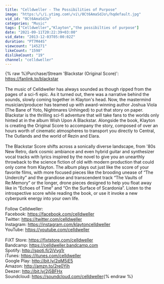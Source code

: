 ```yaml
---
title: "Celldweller - The Possibilities of Purpose"
image: "https:\/\/i.ytimg.com\/vi\/0Ct6AmaSdJo\/hqdefault.jpg"
vid_id: "0Ct6AmaSdJo"
categories: "Music"
tags: ["Celldweller","Klayton","the possibilties of purpose"]
date: "2021-09-11T20:22:39+03:00"
vid_date: "2013-12-03T05:00:02Z"
duration: "PT7M44S"
viewcount: "145271"
likeCount: "1598"
dislikeCount: "19"
channel: "celldweller"
---
```

{% raw %}Purchase/Stream 'Blackstar (Original Score)':<br /><a rel="nofollow" target="blank" href="https://fanlink.to/blackstar">https://fanlink.to/blackstar</a><br /><br />The music of Celldweller has always sounded as though ripped from the pages of a sci-fi epic. As it turned out, there was a narrative behind the sounds, slowly coming together in Klayton's head. Now, the mastermind musician/producer has teamed up with award-winning author Joshua Viola (The Bane of Yoto, Nightmares Unhinged) to put that story on paper. Blackstar is the thrilling sci-fi adventure that will take fans to the worlds only hinted at in the album Wish Upon A Blackstar. Alongside the book, Klayton is creating the Original Score to accompany the story, composed of over an hours worth of cinematic atmospheres to transport you directly to Central, The Outlands and the world of Rezin and Elara. <br /><br />The Blackstar Score shifts across a sonically diverse landscape, from '80s New Retro, dark cosmic ambiance and even hybrid guitar and synthesizer vocal tracks with lyrics inspired by the novel to give you an unearthly throwback to the science fiction of old with modern production that could only come from Klayton. The album plays out just like the score of your favorite films, with more focused pieces like the brooding unease of “The Undercity” and the grandiose and transcendent track “The Vaults of Re:Memory” or the longer, drone pieces designed to help you float away like in “Echoes of Time” and “On the Surface of Scardonia”. Listen to the introspective score while reading the book, or use it invoke a new cyberpunk energy into your own life. <br /><br />Follow Celldweller:<br />Facebook: <a rel="nofollow" target="blank" href="https://facebook.com/celldweller">https://facebook.com/celldweller</a><br />Twitter: <a rel="nofollow" target="blank" href="https://twitter.com/celldweller">https://twitter.com/celldweller</a><br />Instagram: <a rel="nofollow" target="blank" href="https://instagram.com/klaytoncelldweller">https://instagram.com/klaytoncelldweller</a><br />YouTube: <a rel="nofollow" target="blank" href="https://youtube.com/celldweller">https://youtube.com/celldweller</a><br /><br />FiXT Store: <a rel="nofollow" target="blank" href="https://fixtstore.com/celldweller">https://fixtstore.com/celldweller</a><br />Bandcamp: <a rel="nofollow" target="blank" href="https://celldweller.bandcamp.com">https://celldweller.bandcamp.com</a><br />Spotify: <a rel="nofollow" target="blank" href="http://spoti.fi/2jVvg1r">http://spoti.fi/2jVvg1r</a><br />iTunes: <a rel="nofollow" target="blank" href="https://itunes.com/celldweller">https://itunes.com/celldweller</a><br />Google Play: <a rel="nofollow" target="blank" href="http://bit.ly/2qM5iE5">http://bit.ly/2qM5iE5</a><br />Amazon: <a rel="nofollow" target="blank" href="http://amzn.to/2re0Yih">http://amzn.to/2re0Yih</a><br />Deezer: <a rel="nofollow" target="blank" href="http://bit.ly/2j5BFHx">http://bit.ly/2j5BFHx</a><br />Soundcloud: <a rel="nofollow" target="blank" href="https://soundcloud.com/celldweller">https://soundcloud.com/celldweller</a>{% endraw %}
